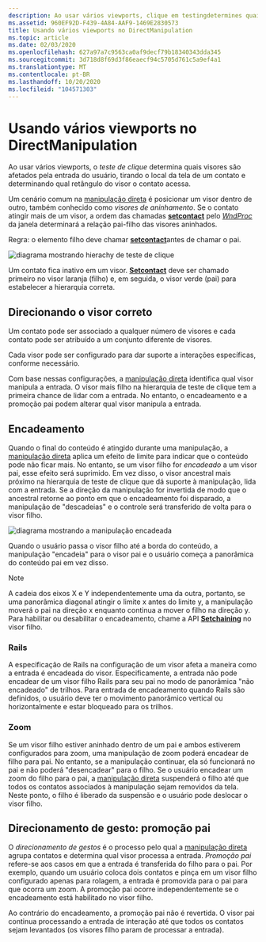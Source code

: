 ```yaml
---
description: Ao usar vários viewports, clique em testingdetermines quais visores são afetados pela entrada do usuário, tirando o local da tela de um contato e determinando qual retângulo do visor o contato visita.
ms.assetid: 960EF92D-F439-4A84-AAF9-1469E2830573
title: Usando vários viewports no DirectManipulation
ms.topic: article
ms.date: 02/03/2020
ms.openlocfilehash: 627a97a7c9563ca0af9decf79b18340343dda345
ms.sourcegitcommit: 3d718d8f69d3f86eaecf94c5705d761c5a9ef4a1
ms.translationtype: MT
ms.contentlocale: pt-BR
ms.lasthandoff: 10/20/2020
ms.locfileid: "104571303"
---
```

# <a name="using-multiple-viewports-in-directmanipulation"></a>Usando vários viewports no DirectManipulation

Ao usar vários viewports, o *teste de clique* determina quais visores são afetados pela entrada do usuário, tirando o local da tela de um contato e determinando qual retângulo do visor o contato acessa.

Um cenário comum na [manipulação direta](direct-manipulation-portal.md) é posicionar um visor dentro de outro, também conhecido como *visores de aninhamento*. Se o contato atingir mais de um visor, a ordem das chamadas  [**setcontact**](/windows/win32/api/DirectManipulation/nf-directmanipulation-idirectmanipulationviewport-setcontact) pelo [*WndProc*](/previous-versions/windows/desktop/legacy/ms644975(v=vs.85)) da janela determinará a relação pai-filho das visores aninhados.

Regra: o elemento filho deve chamar [**setcontact**](/windows/win32/api/DirectManipulation/nf-directmanipulation-idirectmanipulationviewport-setcontact)antes de chamar o pai.

![diagrama mostrando hierachy de teste de clique](images/dm-art-8.png)

Um contato fica inativo em um visor. [**Setcontact**](/windows/win32/api/DirectManipulation/nf-directmanipulation-idirectmanipulationviewport-setcontact) deve ser chamado primeiro no visor laranja (filho) e, em seguida, o visor verde (pai) para estabelecer a hierarquia correta.

## <a name="targeting-the-correct-viewport"></a>Direcionando o visor correto

Um contato pode ser associado a qualquer número de visores e cada contato pode ser atribuído a um conjunto diferente de visores.

Cada visor pode ser configurado para dar suporte a interações específicas, conforme necessário.

Com base nessas configurações, a [manipulação direta](direct-manipulation-portal.md) identifica qual visor manipula a entrada. O visor mais filho na hierarquia de teste de clique tem a primeira chance de lidar com a entrada. No entanto, o encadeamento e a promoção pai podem alterar qual visor manipula a entrada.

## <a name="chaining"></a>Encadeamento

Quando o final do conteúdo é atingido durante uma manipulação, a [manipulação direta](direct-manipulation-portal.md) aplica um efeito de limite para indicar que o conteúdo pode não ficar mais. No entanto, se um visor filho for *encadeado* a um visor pai, esse efeito será suprimido. Em vez disso, o visor ancestral mais próximo na hierarquia de teste de clique que dá suporte à manipulação, lida com a entrada. Se a direção da manipulação for invertida de modo que o ancestral retorne ao ponto em que o encadeamento foi disparado, a manipulação de "descadeias" e o controle será transferido de volta para o visor filho.

![diagrama mostrando a manipulação encadeada](images/dm-art-9.png)

Quando o usuário passa o visor filho até a borda do conteúdo, a manipulação "encadeia" para o visor pai e o usuário começa a panorâmica do conteúdo pai em vez disso.

> [!Note]  
> A cadeia dos eixos X e Y independentemente uma da outra, portanto, se uma panorâmica diagonal atingir o limite x antes do limite y, a manipulação moverá o pai na direção x enquanto continua a mover o filho na direção y. Para habilitar ou desabilitar o encadeamento, chame a API [**Setchaining**](/windows/win32/api/DirectManipulation/nf-directmanipulation-idirectmanipulationviewport-setchaining) no visor filho.

### <a name="rails"></a>Rails

A especificação de Rails na configuração de um visor afeta a maneira como a entrada é encadeada do visor. Especificamente, a entrada não pode encadear de um visor filho Rails para seu pai no modo de panorâmica "não encadeado" de trilhos. Para entrada de encadeamento quando Rails são definidos, o usuário deve ter o movimento panorâmico vertical ou horizontalmente e estar bloqueado para os trilhos.

### <a name="zooming"></a>Zoom

Se um visor filho estiver aninhado dentro de um pai e ambos estiverem configurados para zoom, uma manipulação de zoom poderá encadear de filho para pai. No entanto, se a manipulação continuar, ela só funcionará no pai e não poderá "desencadear" para o filho. Se o usuário encadear um zoom do filho para o pai, a [manipulação direta](direct-manipulation-portal.md) suspenderá o filho até que todos os contatos associados à manipulação sejam removidos da tela. Neste ponto, o filho é liberado da suspensão e o usuário pode deslocar o visor filho.

## <a name="gesture-targeting-parent-promotion"></a>Direcionamento de gesto: promoção pai

O *direcionamento de gestos* é o processo pelo qual a [manipulação direta](direct-manipulation-portal.md) agrupa contatos e determina qual visor processa a entrada. *Promoção pai* refere-se aos casos em que a entrada é transferida do filho para o pai. Por exemplo, quando um usuário coloca dois contatos e pinça em um visor filho configurado apenas para rolagem, a entrada é promovida para o pai para que ocorra um zoom. A promoção pai ocorre independentemente se o encadeamento está habilitado no visor filho.

Ao contrário do encadeamento, a promoção pai não é revertida. O visor pai continua processando a entrada de interação até que todos os contatos sejam levantados (os visores filho param de processar a entrada).
